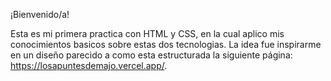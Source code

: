 ¡Bienvenido/a!

Esta es mi primera practica con HTML y CSS, en la cual aplico mis conocimientos basicos sobre estas dos tecnologias. La idea fue inspirarme en un diseño parecido a como esta estructurada la siguiente página: https://losapuntesdemajo.vercel.app/.
